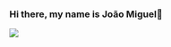 ### Hi there, my name is João Miguel👋

<picture>
<source 
  url="https://github-readme-stats.vercel.app/api?jmanacleto=anuraghazra&show_icons=true&theme=dark"
  media="(prefers-color-scheme: dark)"
/>
<source
  url="https://github-readme-stats.vercel.app/api?jmanacleto=anuraghazra&show_icons=true"
  media="(prefers-color-scheme: light), (prefers-color-scheme: no-preference)"
/>
<img src="https://github-readme-stats.vercel.app/api?username=anuraghazra&show_icons=true" />
</picture>
